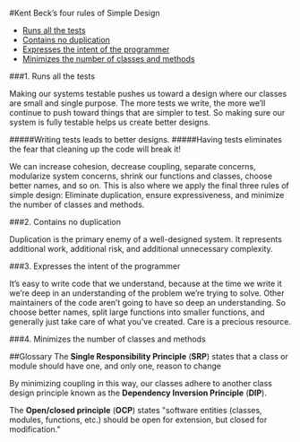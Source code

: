 #Kent Beck’s four rules of Simple Design
* [Runs all the tests](#tests)
* [Contains no duplication](#duplication)
* [Expresses the intent of the programmer](#express)
* [Minimizes the number of classes and methods](#minimize)



###1. <a name="tests"></a>Runs all the tests

Making our systems testable pushes us toward a design where our classes are small and single purpose. The more tests we write, the more we’ll continue to push toward things that are simpler to test. So making sure our system is fully testable helps us create better designs.

#####Writing tests leads to better designs.
#####Having tests eliminates the fear that cleaning up the code will break it!

We can increase cohesion, decrease coupling, separate concerns, modularize system concerns, shrink our functions and classes, choose better names, and so on. This is also where we apply the final three rules of simple design: Eliminate duplication, ensure expressiveness, and minimize the number of classes and methods.

###2. <a name="duplication"></a>Contains no duplication

Duplication is the primary enemy of a well-designed system. It represents additional work, additional risk, and additional unnecessary complexity.

###3. <a name="express"></a>Expresses the intent of the programmer

It’s easy to write code that we understand, because at the time we write it we’re deep in an understanding of the problem we’re trying to solve. Other maintainers of the code aren’t going to have so deep an understanding. So choose better names, split large functions into smaller functions, and generally just take care of what you’ve created. Care is a precious resource.

###4. <a name="minimize"></a>Minimizes the number of classes and methods


##Glossary
The **Single Responsibility Principle** (**SRP**) states that a class or module should have one, and only one, reason to change

By minimizing coupling in this way, our classes adhere to another class design principle known as the **Dependency Inversion Principle** (**DIP**).

The **Open/closed principle** (**OCP**) states "software entities (classes, modules, functions, etc.) should be open for extension, but closed for modification."